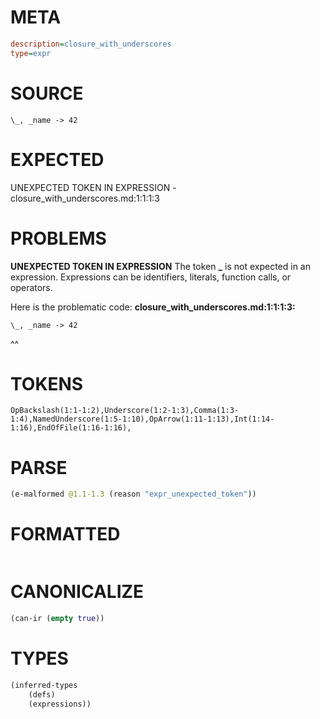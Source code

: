 # META
~~~ini
description=closure_with_underscores
type=expr
~~~
# SOURCE
~~~roc
\_, _name -> 42
~~~
# EXPECTED
UNEXPECTED TOKEN IN EXPRESSION - closure_with_underscores.md:1:1:1:3
# PROBLEMS
**UNEXPECTED TOKEN IN EXPRESSION**
The token **\_** is not expected in an expression.
Expressions can be identifiers, literals, function calls, or operators.

Here is the problematic code:
**closure_with_underscores.md:1:1:1:3:**
```roc
\_, _name -> 42
```
^^


# TOKENS
~~~zig
OpBackslash(1:1-1:2),Underscore(1:2-1:3),Comma(1:3-1:4),NamedUnderscore(1:5-1:10),OpArrow(1:11-1:13),Int(1:14-1:16),EndOfFile(1:16-1:16),
~~~
# PARSE
~~~clojure
(e-malformed @1.1-1.3 (reason "expr_unexpected_token"))
~~~
# FORMATTED
~~~roc

~~~
# CANONICALIZE
~~~clojure
(can-ir (empty true))
~~~
# TYPES
~~~clojure
(inferred-types
	(defs)
	(expressions))
~~~
